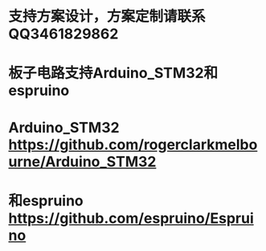 # 支持方案设计，方案定制请联系 QQ3461829862

# 板子电路支持Arduino_STM32和espruino 
# Arduino_STM32   https://github.com/rogerclarkmelbourne/Arduino_STM32
# 和espruino  https://github.com/espruino/Espruino
